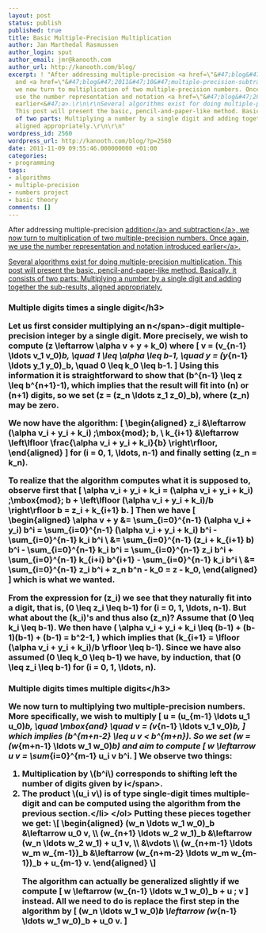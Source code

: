 ```yaml
---
layout: post
status: publish
published: true
title: Basic Multiple-Precision Multiplication
author: Jan Marthedal Rasmussen
author_login: sput
author_email: jmr@kanooth.com
author_url: http://kanooth.com/blog/
excerpt: ! "After addressing multiple-precision <a href=\"&#47;blog&#47;2011&#47;10&#47;multiple-precision-addition.html\">addition<&#47;a>
  and <a href=\"&#47;blog&#47;2011&#47;10&#47;multiple-precision-subtraction.html\">subtraction<&#47;a>,
  we now turn to multiplication of two multiple-precision numbers. Once again, we
  use the number representation and notation <a href=\"&#47;blog&#47;2011&#47;10&#47;multiple-precision-number-representation.html\">introduced
  earlier<&#47;a>.\r\n\r\nSeveral algorithms exist for doing multiple-precision multiplication.
  This post will present the basic, pencil-and-paper-like method. Basically, it consists
  of two parts: Multiplying a number by a single digit and adding together the sub-results,
  aligned appropriately.\r\n\r\n"
wordpress_id: 2560
wordpress_url: http://kanooth.com/blog/?p=2560
date: 2011-11-09 09:55:46.000000000 +01:00
categories:
- programming
tags:
- algorithms
- multiple-precision
- numbers project
- basic theory
comments: []
---
```

After addressing multiple-precision <a href="&#47;blog&#47;2011&#47;10&#47;multiple-precision-addition.html">addition<&#47;a> and <a href="&#47;blog&#47;2011&#47;10&#47;multiple-precision-subtraction.html">subtraction<&#47;a>, we now turn to multiplication of two multiple-precision numbers. Once again, we use the number representation and notation <a href="&#47;blog&#47;2011&#47;10&#47;multiple-precision-number-representation.html">introduced earlier<&#47;a>.

Several algorithms exist for doing multiple-precision multiplication. This post will present the basic, pencil-and-paper-like method. Basically, it consists of two parts: Multiplying a number by a single digit and adding together the sub-results, aligned appropriately.

<a id="more"></a><a id="more-2560"></a>

<h3>Multiple digits times a single digit<&#47;h3>

Let us first consider multiplying an <span class="mthi">n<&#47;span>-digit multiple-precision integer by a single digit. More precisely, we wish to compute \(z \leftarrow \alpha v + y + k_0\) where
\[
v = (v_{n-1} \ldots v_1 v_0)_b, \quad 1 \leq \alpha \leq b-1, \quad y = (y_{n-1} \ldots y_1 y_0)_b, \quad 0 \leq k_0 \leq b-1.
\]
Using this information it is straightforward to show that \(b^{n-1} \leq z \leq b^{n+1}-1\), which implies that the result will fit into \(n\) or \(n+1\) digits, so we set \(z = (z_n \ldots z_1 z_0)_b\), where \(z_n\) may be zero.

We now have the algorithm:
\[
\begin{aligned}
z_i &\leftarrow (\alpha v_i + y_i + k_i) \;\mbox{mod}\; b, \\
k_{i+1} &\leftarrow \left\lfloor \frac{\alpha v_i + y_i + k_i}{b} \right\rfloor,
\end{aligned}
\]
for \(i = 0, 1, \ldots, n-1\) and finally setting \(z_n = k_n\).

To realize that the algorithm computes what it is supposed to, observe first that
\[
\alpha v_i + y_i + k_i = (\alpha v_i + y_i + k_i) \;\mbox{mod}\; b + \left\lfloor (\alpha v_i + y_i + k_i)&#47;b \right\rfloor b = z_i + k_{i+1} b.
\]
Then we have
\[
\begin{aligned}
\alpha v + y &= \sum_{i=0}^{n-1} (\alpha v_i + y_i) b^i = \sum_{i=0}^{n-1} (\alpha v_i + y_i + k_i) b^i - \sum_{i=0}^{n-1} k_i b^i \\
             &= \sum_{i=0}^{n-1} (z_i + k_{i+1} b) b^i - \sum_{i=0}^{n-1} k_i b^i = \sum_{i=0}^{n-1} z_i b^i + \sum_{i=0}^{n-1} k_{i+i} b^{i+1} - \sum_{i=0}^{n-1} k_i b^i \\
             &= \sum_{i=0}^{n-1} z_i b^i + z_n b^n - k_0 = z - k_0,
\end{aligned}
\]
which is what we wanted.

From the expression for \(z_i\) we see that they naturally fit into a digit, that is, \(0 \leq z_i \leq b-1\) for \(i = 0, 1, \ldots, n-1\). But what about the \(k_i\)'s and thus also \(z_n\)? Assume that \(0 \leq k_i \leq b-1\). We then have
\(
\alpha v_i + y_i + k_i \leq (b-1) + (b-1)(b-1) + (b-1) = b^2-1,
\)
which implies that \(k_{i+1} = \lfloor (\alpha v_i + y_i + k_i)&#47;b \rfloor \leq b-1\). Since we have also assumed \(0 \leq k_0 \leq b-1\) we have, by induction, that \(0 \leq z_i \leq b-1\) for \(i = 0, 1, \ldots, n\).

<h3>Multiple digits times multiple digits<&#47;h3>

We now turn to multiplying two multiple-precision numbers. More specifically, we wish to multiply
\[
u = (u_{m-1} \ldots u_1 u_0)_b, \quad \mbox{and} \quad v = (v_{n-1} \ldots v_1 v_0)_b,
\]
which implies \(b^{m+n-2} \leq u v < b^{m+n}\). So we set \(w = (w_{m+n-1} \ldots w_1 w_0)_b\) and aim to compute
\[
w \leftarrow u v = \sum_{i=0}^{m-1} u_i v b^i.
\]
We observe two things:
<ol>
<li>Multiplication by \(b^i\) corresponds to shifting left the number of digits given by <span class="mthi">i<&#47;span>.
<li>The product \(u_i v\) is of type single-digit times multiple-digit and can be computed using the algorithm from the previous section.<&#47;li>
<&#47;ol>
Putting these pieces together we get:
\[
\begin{aligned}
(w_n \ldots w_1 w_0)_b           &\leftarrow u_0 v, \\
(w_{n+1} \ldots w_2 w_1)_b       &\leftarrow (w_n \ldots w_2 w_1) + u_1 v, \\
                                 &\vdots \\
(w_{n+m-1} \ldots w_m w_{m-1})_b &\leftarrow (w_{n+m-2} \ldots w_m w_{m-1})_b + u_{m-1} v.
\end{aligned}
\]

The algorithm can actually be generalized slightly if we compute
\[
w \leftarrow (w_{n-1} \ldots w_1 w_0)_b + u \; v
\]
instead. All we need to do is replace the first step in the algorithm by
\[
(w_n \ldots w_1 w_0)_b \leftarrow (w_{n-1} \ldots w_1 w_0)_b + u_0 v.
\]
